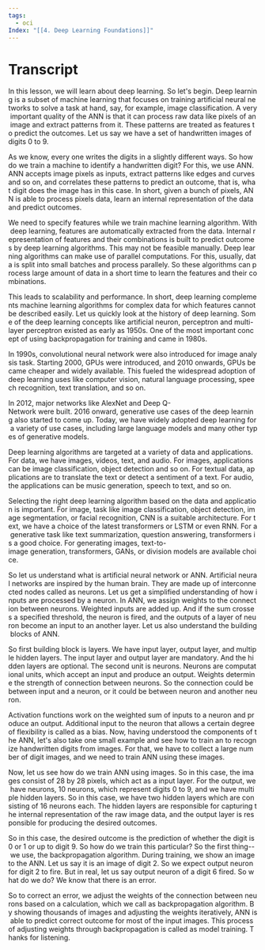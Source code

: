 ```yaml
---
tags:
  - oci
Index: "[[4. Deep Learning Foundations]]"
---
```

# Transcript
In this lesson, we will learn about deep learning. So let's begin. Deep learning is a subset of machine learning that focuses on training artificial neural networks to solve a task at hand, say, for example, image classification. A very important quality of the ANN is that it can process raw data like pixels of an image and extract patterns from it. These patterns are treated as features to predict the outcomes. Let us say we have a set of handwritten images of digits 0 to 9.

As we know, every one writes the digits in a slightly different ways. So how do we train a machine to identify a handwritten digit? For this, we use ANN. ANN accepts image pixels as inputs, extract patterns like edges and curves and so on, and correlates these patterns to predict an outcome, that is, what digit does the image has in this case. In short, given a bunch of pixels, ANN is able to process pixels data, learn an internal representation of the data and predict outcomes.

We need to specify features while we train machine learning algorithm. With deep learning, features are automatically extracted from the data. Internal representation of features and their combinations is built to predict outcomes by deep learning algorithms. This may not be feasible manually. Deep learning algorithms can make use of parallel computations. For this, usually, data is split into small batches and process parallely. So these algorithms can process large amount of data in a short time to learn the features and their combinations.

This leads to scalability and performance. In short, deep learning complements machine learning algorithms for complex data for which features cannot be described easily. Let us quickly look at the history of deep learning. Some of the deep learning concepts like artificial neuron, perceptron and multi-layer perceptron existed as early as 1950s. One of the most important concept of using backpropagation for training and came in 1980s.

In 1990s, convolutional neural network were also introduced for image analysis task. Starting 2000, GPUs were introduced, and 2010 onwards, GPUs became cheaper and widely available. This fueled the widespread adoption of deep learning uses like computer vision, natural language processing, speech recognition, text translation, and so on.

In 2012, major networks like AlexNet and Deep Q-Network were built. 2016 onward, generative use cases of the deep learning also started to come up. Today, we have widely adopted deep learning for a variety of use cases, including large language models and many other types of generative models.

Deep learning algorithms are targeted at a variety of data and applications. For data, we have images, videos, text, and audio. For images, applications can be image classification, object detection and so on. For textual data, applications are to translate the text or detect a sentiment of a text. For audio, the applications can be music generation, speech to text, and so on.

Selecting the right deep learning algorithm based on the data and application is important. For image, task like image classification, object detection, image segmentation, or facial recognition, CNN is a suitable architecture. For text, we have a choice of the latest transformers or LSTM or even RNN. For a generative task like text summarization, question answering, transformers is a good choice. For generating images, text-to-image generation, transformers, GANs, or division models are available choice.

So let us understand what is artificial neural network or ANN. Artificial neural networks are inspired by the human brain. They are made up of interconnected nodes called as neurons. Let us get a simplified understanding of how inputs are processed by a neuron. In ANN, we assign weights to the connection between neurons. Weighted inputs are added up. And if the sum crosses a specified threshold, the neuron is fired, and the outputs of a layer of neuron become an input to an another layer. Let us also understand the building blocks of ANN.

So first building block is layers. We have input layer, output layer, and multiple hidden layers. The input layer and output layer are mandatory. And the hidden layers are optional. The second unit is neurons. Neurons are computational units, which accept an input and produce an output. Weights determine the strength of connection between neurons. So the connection could be between input and a neuron, or it could be between neuron and another neuron.

Activation functions work on the weighted sum of inputs to a neuron and produce an output. Additional input to the neuron that allows a certain degree of flexibility is called as a bias. Now, having understood the components of the ANN, let's also take one small example and see how to train an to recognize handwritten digits from images. For that, we have to collect a large number of digit images, and we need to train ANN using these images.

Now, let us see how do we train ANN using images. So in this case, the images consist of 28 by 28 pixels, which act as a input layer. For the output, we have neurons, 10 neurons, which represent digits 0 to 9, and we have multiple hidden layers. So in this case, we have two hidden layers which are consisting of 16 neurons each. The hidden layers are responsible for capturing the internal representation of the raw image data, and the output layer is responsible for producing the desired outcomes.

So in this case, the desired outcome is the prediction of whether the digit is 0 or 1 or up to digit 9. So how do we train this particular? So the first thing-- we use, the backpropagation algorithm. During training, we show an image to the ANN. Let us say it is an image of digit 2. So we expect output neuron for digit 2 to fire. But in real, let us say output neuron of a digit 6 fired. So what do we do? We know that there is an error.

So to correct an error, we adjust the weights of the connection between neurons based on a calculation, which we call as backpropagation algorithm. By showing thousands of images and adjusting the weights iteratively, ANN is able to predict correct outcome for most of the input images. This process of adjusting weights through backpropagation is called as model training. Thanks for listening.